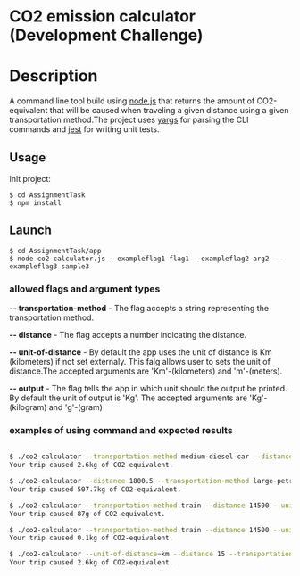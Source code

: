 # CO2 emission calculator (Development Challenge)


Description
=======

A command line tool build using [node.js](https://nodejs.org/en/) that returns the amount of CO2-equivalent that will be caused when traveling a given distance using a given transportation method.The project uses [yargs](http://yargs.js.org/) for parsing the CLI commands and [jest](https://jestjs.io/en/) for writing unit tests. 


## Usage

Init project:
```
$ cd AssignmentTask
$ npm install
```
## Launch

```
$ cd AssignmentTask/app
$ node co2-calculator.js --exampleflag1 flag1 --exampleflag2 arg2 --exampleflag3 sample3
```

### allowed flags and argument types


**-- transportation-method**  - The flag accepts a string representing the transportation method.<br>

**-- distance**  - The flag accepts a number indicating the distance. <br>

**-- unit-of-distance**  - By default the app uses the unit of distance is Km (kilometers) if not set externaly. This falg allows user to sets the unit of distance.The accepted arguments are 'Km'-(kilometers) and 'm'-(meters).<br>

**-- output**  - The flag tells the app in which unit should the output be printed. By default the unit of output is 'Kg'. The accepted arguments are 'Kg'-(kilogram) and 'g'-(gram)<br>


### examples of using command and expected results


```bash

$ ./co2-calculator --transportation-method medium-diesel-car --distance 15 --unit-of-distance km
Your trip caused 2.6kg of CO2-equivalent.

$ ./co2-calculator --distance 1800.5 --transportation-method large-petrol-car
Your trip caused 507.7kg of CO2-equivalent.

$ ./co2-calculator --transportation-method train --distance 14500 --unit-of-distance m
Your trip caused 87g of CO2-equivalent.

$ ./co2-calculator --transportation-method train --distance 14500 --unit-of-distance m --output kg
Your trip caused 0.1kg of CO2-equivalent.

$ ./co2-calculator --unit-of-distance=km --distance 15 --transportation-method=medium-diesel-car
Your trip caused 2.6kg of CO2-equivalent.

```
